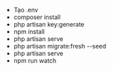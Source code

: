 - Tạo .env
- composer install
- php artisan key:generate
- npm install
- php artisan serve
- php artisan migrate:fresh --seed 
- php artisan serve
- npm run watch
